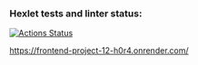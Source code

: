 ### Hexlet tests and linter status:
[![Actions Status](https://github.com/MeJlukc/frontend-project-12/actions/workflows/hexlet-check.yml/badge.svg)](https://github.com/MeJlukc/frontend-project-12/actions)  

https://frontend-project-12-h0r4.onrender.com/
